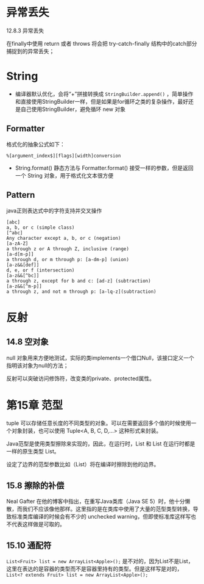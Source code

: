 # 异常丢失
12.8.3 异常丢失

在finally中使用 return 或者 throws 将会把 try-catch-finally 结构中的catch部分捕捉到的异常丢失；

# String

+ 编译器默认优化，会将“+”拼接转换成 `StringBuilder.append()` ，简单操作和直接使用StringBuilder一样，但是如果是for循环之类的复杂操作，最好还是自己使用StringBuilder，避免循环 new 对象

 ## Formatter
 
格式化的抽象公式如下：

```
%[argument_index$][flags][width]conversion
```

+ String.format() 静态方法与 Formatter.format() 接受一样的参数，但是返回一个 String 对象，用于格式化文本很方便

## Pattern
java正则表达式中的字符支持并交叉操作

```
[abc]
a, b, or c (simple class)
[^abc]
Any character except a, b, or c (negation)
[a-zA-Z]
a through z or A through Z, inclusive (range)
[a-d[m-p]]
a through d, or m through p: [a-dm-p] (union)
[a-z&&[def]]
d, e, or f (intersection)
[a-z&&[^bc]]
a through z, except for b and c: [ad-z] (subtraction)
[a-z&&[^m-p]]
a through z, and not m through p: [a-lq-z](subtraction)
```

# 反射

## 14.8 空对象
null 对象用来方便地测试，实际的类implements一个借口Null，该接口定义一个指明该对象为null的方法；

反射可以突破访问修饰符，改变类的private、protected属性。

# 第15章 范型

tuple 可以存储任意长度的不同类型的对象。可以在需要返回多个值的时候使用一个对象封装，也可以使用 Tuple<A, B, C, D,...> 这种形式来封装。

Java范型是使用类型擦除来实现的，因此，在运行时，List<Integer> 和 List<String> 在运行时都是一样的原生类型 List。

设定了边界的范型参数比如（List<T extends Person>）将在编译时擦除到他的边界。

## 15.8 擦除的补偿
Neal Gafter 在他的博客中指出，在重写Java类库（Java SE 5）时，他十分懒散，而我们不应该像他那样。这里指的是在类库中使用了大量的范型类型转换，导致标准类库编译的时候会有不少的 unchecked warning，但即使标准库这样写也不代表这样做是可取的。

## 15.10 通配符 
`List<Fruit> list = new ArrayList<Apple>();` 是不对的，因为List<Apple>不是List<Fruit>，这里在表达的是容器的类型而不是容器里持有的类型。但是这样写是对的，`List<? extends Fruit> list = new ArrayList<Apple>();`



